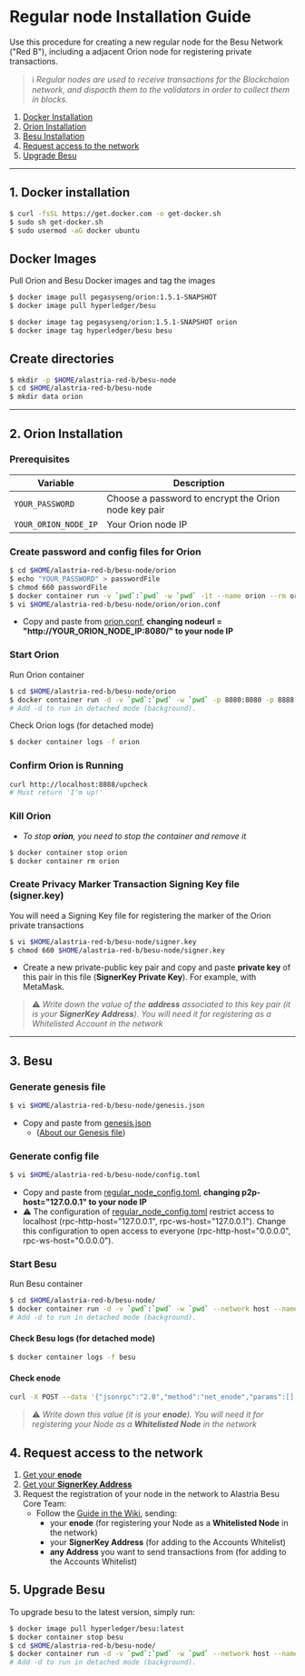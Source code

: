 # Regular node Installation Guide

Use this procedure for creating a new regular node for the Besu Network ("Red B"), including a adjacent Orion node for registering private transactions.

> :information_source: *Regular nodes are used to receive transactions for the Blockchaion network, and dispacth them to the validators in order to collect them in blocks.*



1. [Docker Installation](#docker)
2. [Orion Installation](#orion)
3. [Besu Installation](#besu)
4. [Request access to the network](#access)
5. [Upgrade Besu](#5-upgrade-besu)

---



## <a name="docker"></a>1. Docker installation

```sh
$ curl -fsSL https://get.docker.com -o get-docker.sh
$ sudo sh get-docker.sh
$ sudo usermod -aG docker ubuntu
```

## Docker Images

Pull Orion and Besu Docker images and tag the images

```sh
$ docker image pull pegasyseng/orion:1.5.1-SNAPSHOT
$ docker image pull hyperledger/besu

$ docker image tag pegasyseng/orion:1.5.1-SNAPSHOT orion
$ docker image tag hyperledger/besu besu
```


## Create directories

```sh
$ mkdir -p $HOME/alastria-red-b/besu-node
$ cd $HOME/alastria-red-b/besu-node
$ mkdir data orion
```

---

## <a name="orion"></a>2. Orion Installation


### Prerequisites

Variable | Description
-------- | ------------
`YOUR_PASSWORD` | Choose a password to encrypt the Orion node key pair
`YOUR_ORION_NODE_IP` | Your Orion node IP




### Create password and config files for Orion
```sh
$ cd $HOME/alastria-red-b/besu-node/orion
$ echo "YOUR_PASSWORD" > passwordFile
$ chmod 660 passwordFile
$ docker container run -v `pwd`:`pwd` -w `pwd` -it --name orion --rm orion -g nodekey
$ vi $HOME/alastria-red-b/besu-node/orion/orion.conf
```

* Copy and paste from [orion.conf](../configs/orion.conf), **changing nodeurl = "http://YOUR_ORION_NODE_IP:8080/" to your node IP**


<!--```toml
nodeurl = "http://YOUR_ORION_NODE_IP:8080/" # URL advertised to Orion nodes. Required
nodeport = 8080 # Port on which to listen for Orion nodes. Required
nodenetworkinterface = "0.0.0.0" # Host on which to listen for Orion nodes
clienturl = "http://127.0.0.1:8888" # URL advertised to Ethereum clients
clientport = 8888 # Port on which to listen for Ethereum clients
clientnetworkinterface = "0.0.0.0" # Host on which to listen for Ethereum clients 	
publickeys = ["nodekey.pub"] # List of files containing public keys hosted by node
privatekeys = ["nodekey.key"] # List of files containing private keys hosted by node (corresponding order to public keys)
passwords = "passwordFile" # File containing passwords to unlock privatekeys. Include an empty line for keys that are not locked.
othernodes = ["http://18.202.38.195:8080/", "http://52.16.154.220:8080/", "http://158.176.139.92:8080/", "http://5.153.57.78:8080/"] # Bootnodes for Orion network
tls = "off" # TLS status options
```-->



### Start Orion

Run Orion container

```sh
$ cd $HOME/alastria-red-b/besu-node/orion
$ docker container run -d -v `pwd`:`pwd` -w `pwd` -p 8080:8080 -p 8888:8888 --name orion orion orion.conf
# Add -d to run in detached mode (background).
```

Check Orion logs (for detached mode)

```sh
$ docker container logs -f orion
```

<!--Expose the ports you specified in file __orion.conf__ (make sure you have those ports open in your instance)
To stop __orion__, you need to kill the container and, if you need, remove it (Although, if you append the flag --rm to the docker container run command, it deletes the container once it is killed). In this case:-->

### Confirm Orion is Running

```sh
curl http://localhost:8888/upcheck
# Must return 'I'm up!'
```

### Kill Orion

* _To stop __orion__, you need to stop the container and remove it_

```sh
$ docker container stop orion
$ docker container rm orion
```




### <a name="signer_key"></a>Create Privacy Marker Transaction Signing Key file (signer.key)

 
You will need a Signing Key file for registering the marker of the Orion private transactions 

```sh
$ vi $HOME/alastria-red-b/besu-node/signer.key
$ chmod 660 $HOME/alastria-red-b/besu-node/signer.key
```
* Create a new private-public key pair and copy and paste **private key** of this pair in this file (**SignerKey Private Key**). For example, with MetaMask.

> :warning: *Write down the value of the **address** associated to this key pair (it is your **SignerKey Address**). You will need it for registering as a Whitelisted Account in the network*

---

## <a name="besu"></a>3. Besu


### Generate genesis file

```sh
$ vi $HOME/alastria-red-b/besu-node/genesis.json
```

* Copy and paste from [genesis.json](../configs/genesis.json)
  * ([About our Genesis file](about-genesis-file.md))

### Generate config file

```sh
$ vi $HOME/alastria-red-b/besu-node/config.toml
```
* Copy and paste from [regular_node_config.toml](../configs/regular_node_config.toml), **changing p2p-host="127.0.0.1" to your node IP**
* :warning: The configuration of [regular_node_config.toml](../configs/regular_node_config.toml) restrict access to localhost (rpc-http-host="127.0.0.1", rpc-ws-host="127.0.0.1"). Change this configuration to open access to everyone (rpc-http-host="0.0.0.0", rpc-ws-host="0.0.0.0").


### Start Besu

Run Besu container

```sh
$ cd $HOME/alastria-red-b/besu-node/
$ docker container run -d -v `pwd`:`pwd` -w `pwd` --network host --name besu besu --config-file="config.toml"
# Add -d to run in detached mode (background).
```

#### Check Besu logs (for detached mode)

```sh
$ docker container logs -f besu
```

#### <a name="enode"></a>Check enode
```sh
curl -X POST --data '{"jsonrpc":"2.0","method":"net_enode","params":[],"id":1}' http://127.0.0.1:8545
```

> :warning: *Write down this value (it is your **enode**). You will need it for registering your Node as a **Whitelisted Node** in the network*


## <a name="access"></a>4. Request access to the network

1. [Get your **enode**](#enode)
2. [Get your **SignerKey Address**](#signer_key)
3. Request the registration of your node in the network to Alastria Besu Core Team:
    - Follow the [Guide in the Wiki](https://github.com/alastria/alastria-node-besu/wiki#0-permissioning), sending:
        - your **enode** (for registering your Node as a **Whitelisted Node** in the network)
        - your **SignerKey Address** (for adding to the Accounts Whitelist)
        - **any Address** you want to send transactions from (for adding to the Accounts Whitelist)


## 5. Upgrade Besu

To upgrade besu to the latest version, simply run: 

```sh
$ docker image pull hyperledger/besu:latest
$ docker container stop besu
$ cd $HOME/alastria-red-b/besu-node/
$ docker container run -d -v `pwd`:`pwd` -w `pwd` --network host --name besu besu --config-file="config.toml"
# Add -d to run in detached mode (background).
```